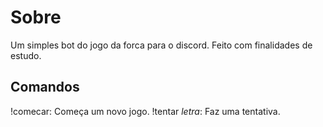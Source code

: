 # Sobre

Um simples bot do jogo da forca para o discord. Feito com finalidades de estudo.

## Comandos

!comecar: Começa um novo jogo.
!tentar _letra_: Faz uma tentativa.
